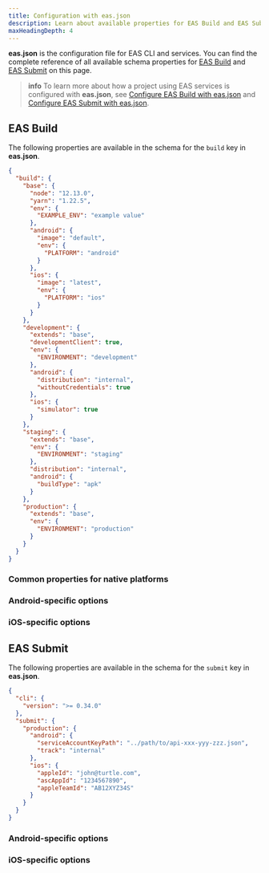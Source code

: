 ```yaml
---
title: Configuration with eas.json
description: Learn about available properties for EAS Build and EAS Submit to configure and override their default behavior from within your project.
maxHeadingDepth: 4
---
```


**eas.json** is the configuration file for EAS CLI and services. You can find the complete reference of all available schema properties for [EAS Build](/build/introduction) and [EAS Submit](/submit/introduction) on this page.

> **info** To learn more about how a project using EAS services is configured with **eas.json**, see [Configure EAS Build with eas.json](/build/eas-json/) and [Configure EAS Submit with eas.json](/submit/eas-json/).

## EAS Build

The following properties are available in the schema for the `build` key in **eas.json**.

```json eas.json
{
  "build": {
    "base": {
      "node": "12.13.0",
      "yarn": "1.22.5",
      "env": {
        "EXAMPLE_ENV": "example value"
      },
      "android": {
        "image": "default",
        "env": {
          "PLATFORM": "android"
        }
      },
      "ios": {
        "image": "latest",
        "env": {
          "PLATFORM": "ios"
        }
      }
    },
    "development": {
      "extends": "base",
      "developmentClient": true,
      "env": {
        "ENVIRONMENT": "development"
      },
      "android": {
        "distribution": "internal",
        "withoutCredentials": true
      },
      "ios": {
        "simulator": true
      }
    },
    "staging": {
      "extends": "base",
      "env": {
        "ENVIRONMENT": "staging"
      },
      "distribution": "internal",
      "android": {
        "buildType": "apk"
      }
    },
    "production": {
      "extends": "base",
      "env": {
        "ENVIRONMENT": "production"
      }
    }
  }
}
```

### Common properties for native platforms

### Android-specific options

### iOS-specific options

## EAS Submit

The following properties are available in the schema for the `submit` key in **eas.json**.

```json eas.json
{
  "cli": {
    "version": ">= 0.34.0"
  },
  "submit": {
    "production": {
      "android": {
        "serviceAccountKeyPath": "../path/to/api-xxx-yyy-zzz.json",
        "track": "internal"
      },
      "ios": {
        "appleId": "john@turtle.com",
        "ascAppId": "1234567890",
        "appleTeamId": "AB12XYZ34S"
      }
    }
  }
}
```

### Android-specific options

### iOS-specific options